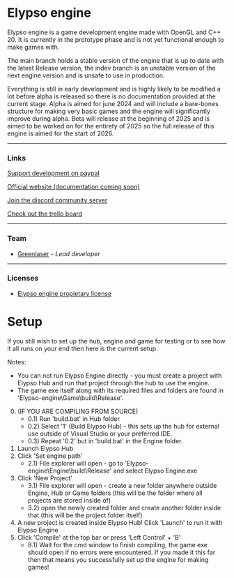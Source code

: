 # Elypso engine

Elypso engine is a game development engine made with OpenGL and C++ 20. It is currently in the prototype phase and is not yet functional enough to make games with.

The main branch holds a stable version of the engine that is up to date with the latest Release version, the indev branch is an unstable version of the next engine version and is unsafe to use in production.

Everything is still in early development and is highly likely to be modified a lot before alpha is released so there is no documentation provided at the current stage. Alpha is aimed for june 2024 and will include a bare-bones structure for making very basic games and the engine will significantly improve during alpha. Beta will release at the beginning of 2025 and is aimed to be worked on for the entirety of 2025 so the full release of this engine is aimed for the start of 2026.

---

### Links

[Support development on paypal](https://www.paypal.com/donate/?hosted_button_id=QWG8SAYX5TTP6)

[Official website (documentation coming soon)](https://elypsoengine.com)

[Join the discord community server](https://discord.gg/wPYCSSenX2)

[Check out the trello board](https://trello.com/b/hbt6ebCZ/elypso-engine)

---

### Team

* [Greenlaser](https://github.com/greeenlaser) - *Lead developer*

---

### Licenses

* [Elypso engine propietary license](LICENSE.md)

# Setup

If you still wish to set up the hub, engine and game for testing or to see how it all runs on your end then here is the current setup.

Notes:
- You can not run Elypso Engine directly - you must create a project with Elypso Hub and run that project through the hub to use the engine.
- The game exe itself along with its required files and folders are found in 'Elypso-engine\Game\build\Release'.

0) (IF YOU ARE COMPILING FROM SOURCE)
	- 0.1) Run 'build.bat' in Hub folder
	- 0.2) Select '1' (Build Elypso Hub) - this sets up the hub for external use outside of Visual Studio or your preferred IDE.
	- 0.3) Repeat '0.2' but in 'build.bat' in the Engine folder.
1) Launch Elypso Hub
2) Click 'Set engine path'
	- 2.1) File explorer will open - go to 'Elypso-engine\Engine\build\Release' and select Elypso Engine.exe
3) Click 'New Project'
	- 3.1) File explorer will open - create a new folder anywhere outside Engine, Hub or Game folders (this will be the folder where all projects are stored inside of)
	- 3.2) open the newly created folder and create another folder inside that (this will be the project folder itself)
5) A new project is created inside Elypso Hub! Click 'Launch' to run it with Elypso Engine
6) Click 'Compile' at the top bar or press 'Left Control' + 'B'
	- 8.1) Wait for the cmd window to finish compiling, the game exe should open if no errors were encountered. If you made it this far then that means you successfully set up the engine for making games!
